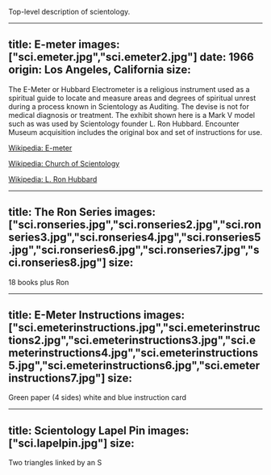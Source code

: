 Top-level description of scientology.

---
title: E-meter
images: ["sci.emeter.jpg","sci.emeter2.jpg"]
date: 1966
origin: Los Angeles, California
size:
---
The E-Meter or Hubbard Electrometer is a religious instrument used as a spiritual guide to locate and measure areas and degrees of spiritual unrest during a process known in Scientology as Auditing. The devise is not for medical diagnosis or treatment. The exhibit shown here is a Mark V model such as was used by Scientology founder L. Ron Hubbard. Encounter Museum acquisition includes the original box and set of instructions for use.

[Wikipedia: E-meter](http://en.wikipedia.org/wiki/E-meter)

[Wikipedia: Church of Scientology](http://en.wikipedia.org/wiki/Church_of_Scientology)

[Wikipedia: L. Ron Hubbard](http://en.wikipedia.org/wiki/L._Ron_Hubbard)


---
title: The Ron Series
images: ["sci.ronseries.jpg","sci.ronseries2.jpg","sci.ronseries3.jpg","sci.ronseries4.jpg","sci.ronseries5.jpg","sci.ronseries6.jpg","sci.ronseries7.jpg","sci.ronseries8.jpg"]
size:
---
18 books plus Ron


---
title: E-Meter Instructions
images: ["sci.emeterinstructions.jpg","sci.emeterinstructions2.jpg","sci.emeterinstructions3.jpg","sci.emeterinstructions4.jpg","sci.emeterinstructions5.jpg","sci.emeterinstructions6.jpg","sci.emeterinstructions7.jpg"]
size:
---
Green paper (4 sides) white and blue instruction card


---
title: Scientology Lapel Pin
images: ["sci.lapelpin.jpg"]
size:
---
Two triangles linked by an S


